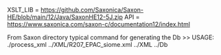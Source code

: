 XSLT_LIB = https://github.com/Saxonica/Saxon-HE/blob/main/12/Java/SaxonHE12-5J.zip
API = https://www.saxonica.com/saxon-c/documentation12/index.html

From Saxon directory typical command for generating the Db >> USAGE: ./process_xml ../XML/R207_EPAC_siome.xml ../XML ../Db
